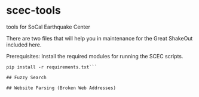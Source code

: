 # scec-tools
tools for SoCal Earthquake Center

There are two files that will help you in maintenance for the Great ShakeOut included here.

Prerequisites: Install the required modules for running the SCEC scripts.
```
pip install -r requirements.txt```

## Fuzzy Search

## Website Parsing (Broken Web Addresses)

